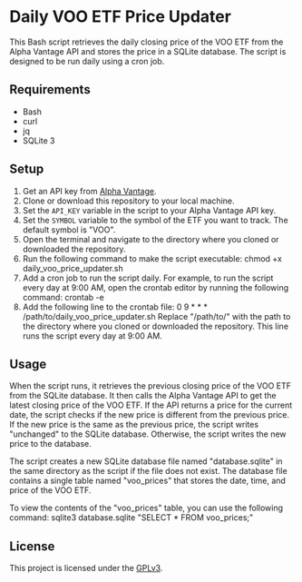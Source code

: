 # Daily VOO ETF Price Updater

This Bash script retrieves the daily closing price of the VOO ETF from the Alpha Vantage API and stores the price in a SQLite database. The script is designed to be run daily using a cron job.

## Requirements

- Bash
- curl
- jq
- SQLite 3

## Setup

1. Get an API key from [Alpha Vantage](https://www.alphavantage.co/support/#api-key).
2. Clone or download this repository to your local machine.
3. Set the `API_KEY` variable in the script to your Alpha Vantage API key.
4. Set the `SYMBOL` variable to the symbol of the ETF you want to track. The default symbol is "VOO".
5. Open the terminal and navigate to the directory where you cloned or downloaded the repository.
6. Run the following command to make the script executable: chmod +x daily_voo_price_updater.sh
7. Add a cron job to run the script daily. For example, to run the script every day at 9:00 AM, open the crontab editor by running the following command: crontab -e
8. Add the following line to the crontab file: 0 9 * * * /path/to/daily_voo_price_updater.sh
Replace "/path/to/" with the path to the directory where you cloned or downloaded the repository. This line runs the script every day at 9:00 AM.

## Usage

When the script runs, it retrieves the previous closing price of the VOO ETF from the SQLite database. It then calls the Alpha Vantage API to get the latest closing price of the VOO ETF. If the API returns a price for the current date, the script checks if the new price is different from the previous price. If the new price is the same as the previous price, the script writes "unchanged" to the SQLite database. Otherwise, the script writes the new price to the database.

The script creates a new SQLite database file named "database.sqlite" in the same directory as the script if the file does not exist. The database file contains a single table named "voo_prices" that stores the date, time, and price of the VOO ETF.

To view the contents of the "voo_prices" table, you can use the following command: sqlite3 database.sqlite "SELECT * FROM voo_prices;"


## License

This project is licensed under the [GPLv3](LICENSE).

